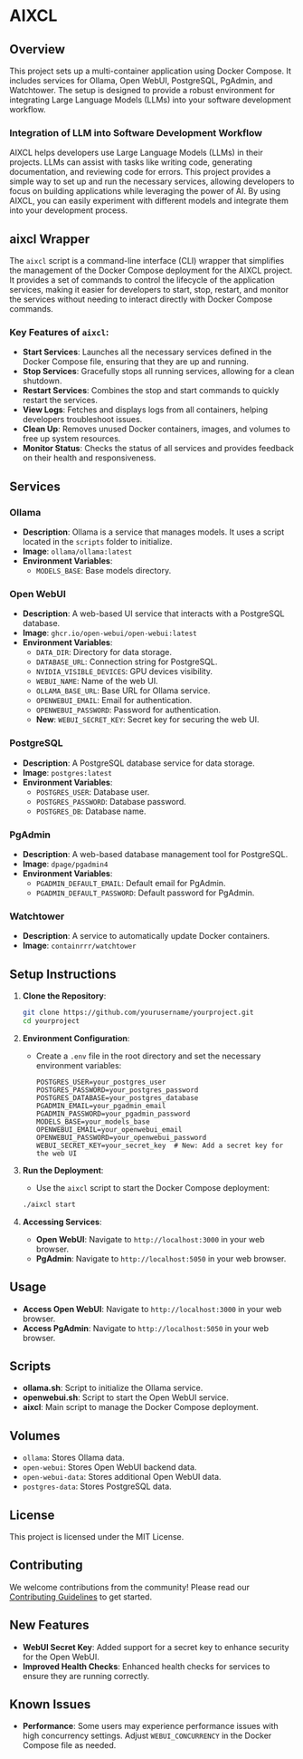 # AIXCL

## Overview
This project sets up a multi-container application using Docker Compose. It includes services for Ollama, Open WebUI, PostgreSQL, PgAdmin, and Watchtower. The setup is designed to provide a robust environment for integrating Large Language Models (LLMs) into your software development workflow.

### Integration of LLM into Software Development Workflow
AIXCL helps developers use Large Language Models (LLMs) in their projects. LLMs can assist with tasks like writing code, generating documentation, and reviewing code for errors. This project provides a simple way to set up and run the necessary services, allowing developers to focus on building applications while leveraging the power of AI. By using AIXCL, you can easily experiment with different models and integrate them into your development process.

## aixcl Wrapper
The `aixcl` script is a command-line interface (CLI) wrapper that simplifies the management of the Docker Compose deployment for the AIXCL project. It provides a set of commands to control the lifecycle of the application services, making it easier for developers to start, stop, restart, and monitor the services without needing to interact directly with Docker Compose commands.

### Key Features of `aixcl`:
- **Start Services**: Launches all the necessary services defined in the Docker Compose file, ensuring that they are up and running.
- **Stop Services**: Gracefully stops all running services, allowing for a clean shutdown.
- **Restart Services**: Combines the stop and start commands to quickly restart the services.
- **View Logs**: Fetches and displays logs from all containers, helping developers troubleshoot issues.
- **Clean Up**: Removes unused Docker containers, images, and volumes to free up system resources.
- **Monitor Status**: Checks the status of all services and provides feedback on their health and responsiveness.

## Services

### Ollama
- **Description**: Ollama is a service that manages models. It uses a script located in the `scripts` folder to initialize.
- **Image**: `ollama/ollama:latest`
- **Environment Variables**:
  - `MODELS_BASE`: Base models directory.

### Open WebUI
- **Description**: A web-based UI service that interacts with a PostgreSQL database.
- **Image**: `ghcr.io/open-webui/open-webui:latest`
- **Environment Variables**:
  - `DATA_DIR`: Directory for data storage.
  - `DATABASE_URL`: Connection string for PostgreSQL.
  - `NVIDIA_VISIBLE_DEVICES`: GPU devices visibility.
  - `WEBUI_NAME`: Name of the web UI.
  - `OLLAMA_BASE_URL`: Base URL for Ollama service.
  - `OPENWEBUI_EMAIL`: Email for authentication.
  - `OPENWEBUI_PASSWORD`: Password for authentication.
  - **New**: `WEBUI_SECRET_KEY`: Secret key for securing the web UI.

### PostgreSQL
- **Description**: A PostgreSQL database service for data storage.
- **Image**: `postgres:latest`
- **Environment Variables**:
  - `POSTGRES_USER`: Database user.
  - `POSTGRES_PASSWORD`: Database password.
  - `POSTGRES_DB`: Database name.

### PgAdmin
- **Description**: A web-based database management tool for PostgreSQL.
- **Image**: `dpage/pgadmin4`
- **Environment Variables**:
  - `PGADMIN_DEFAULT_EMAIL`: Default email for PgAdmin.
  - `PGADMIN_DEFAULT_PASSWORD`: Default password for PgAdmin.

### Watchtower
- **Description**: A service to automatically update Docker containers.
- **Image**: `containrrr/watchtower`

## Setup Instructions

1. **Clone the Repository**:
   ```bash
   git clone https://github.com/yourusername/yourproject.git
   cd yourproject
   ```

2. **Environment Configuration**:
   - Create a `.env` file in the root directory and set the necessary environment variables:
     ```env
     POSTGRES_USER=your_postgres_user
     POSTGRES_PASSWORD=your_postgres_password
     POSTGRES_DATABASE=your_postgres_database
     PGADMIN_EMAIL=your_pgadmin_email
     PGADMIN_PASSWORD=your_pgadmin_password
     MODELS_BASE=your_models_base
     OPENWEBUI_EMAIL=your_openwebui_email
     OPENWEBUI_PASSWORD=your_openwebui_password
     WEBUI_SECRET_KEY=your_secret_key  # New: Add a secret key for the web UI
     ```

3. **Run the Deployment**:
   - Use the `aixcl` script to start the Docker Compose deployment:
   ```bash
   ./aixcl start
   ```

4. **Accessing Services**:
   - **Open WebUI**: Navigate to `http://localhost:3000` in your web browser.
   - **PgAdmin**: Navigate to `http://localhost:5050` in your web browser.

## Usage

- **Access Open WebUI**: Navigate to `http://localhost:3000` in your web browser.
- **Access PgAdmin**: Navigate to `http://localhost:5050` in your web browser.

## Scripts

- **ollama.sh**: Script to initialize the Ollama service.
- **openwebui.sh**: Script to start the Open WebUI service.
- **aixcl**: Main script to manage the Docker Compose deployment.

## Volumes

- `ollama`: Stores Ollama data.
- `open-webui`: Stores Open WebUI backend data.
- `open-webui-data`: Stores additional Open WebUI data.
- `postgres-data`: Stores PostgreSQL data.

## License
This project is licensed under the MIT License.

## Contributing

We welcome contributions from the community! Please read our [Contributing Guidelines](./CONTRIBUTING.md) to get started.

## New Features
- **WebUI Secret Key**: Added support for a secret key to enhance security for the Open WebUI.
- **Improved Health Checks**: Enhanced health checks for services to ensure they are running correctly.

## Known Issues
- **Performance**: Some users may experience performance issues with high concurrency settings. Adjust `WEBUI_CONCURRENCY` in the Docker Compose file as needed.
